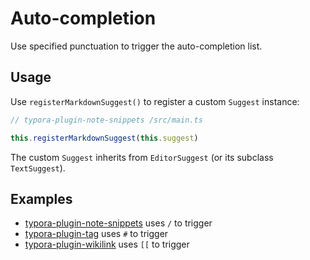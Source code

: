 # Auto-completion

Use specified punctuation to trigger the auto-completion list.



## Usage

Use `registerMarkdownSuggest()` to register a custom `Suggest` instance:

```ts
// typora-plugin-note-snippets /src/main.ts

this.registerMarkdownSuggest(this.suggest)
```

The custom `Suggest` inherits from `EditorSuggest` (or its subclass `TextSuggest`).



## Examples

- [typora-plugin-note-snippets](https://github.com/typora-community-plugin/typora-plugin-note-snippets) uses `/` to trigger
- [typora-plugin-tag](https://github.com/typora-community-plugin/typora-plugin-tag) uses `#` to trigger
- [typora-plugin-wikilink](https://github.com/typora-community-plugin/typora-plugin-wikilink) uses `[[` to trigger
